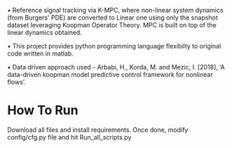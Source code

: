 • Reference signal tracking via K-MPC, where non-linear system dynamics (from Burgers' PDE) are converted to Linear one using only the snapshot dataset leveraging Koopman Operator Theory. MPC is built on top of the linear dynamics obtained.

• This project provides python programming language flexibilty to original code written in matlab.

• Data driven approach used - Arbabi, H., Korda, M. and Mezic, I. [2018], ‘A data-driven koopman model predictive control framework for nonlinear flows’.

# How To Run
Download all files and install requirements. Once done, modify config/cfg.py file and hit Run_all_scripts.py
